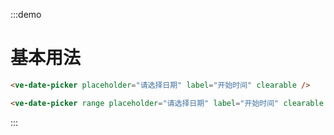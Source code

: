 :::demo

# 基本用法

```html
<ve-date-picker placeholder="请选择日期" label="开始时间" clearable />

<ve-date-picker range placeholder="请选择日期" label="开始时间" clearable />
```

:::